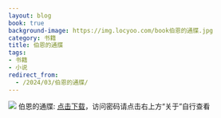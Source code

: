 ```yaml
---
layout: blog
book: true
background-image: https://img.locyoo.com/book伯恩的通牒.jpg
category: 书籍
title: 伯恩的通牒
tags:
- 书籍
- 小说
redirect_from:
  - /2024/03/伯恩的通牒/
---
```

![](https://img.locyoo.com/book伯恩的通牒.jpg)
伯恩的通牒: <a name = "ref1" href="https://url18.ctfile.com/f/50983618-1319973208-c85937?p=3619">点击下载</a>，访问密码请点击右上方“关于”自行查看